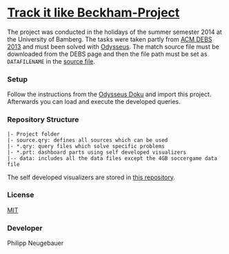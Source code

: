 [Track it like Beckham-Project](https://www.uni-bamberg.de/mobi/leistungen/studium/archiv/project-2014-track-it-like-beckham/)
============

The project was conducted in the holidays of the summer semester 2014 at the University of Bamberg.
The tasks were taken partly from [ACM DEBS 2013](http://www.orgs.ttu.edu/debs2013/index.php?goto=cfchallengedetails) and must been solved with [Odysseus](http://www.uni-oldenburg.de/informatik/is/forschung/projekte/odysseus/). The match source file must be downloaded from the DEBS page and then the file path must be set as `DATAFILENAME` in the [source file](/src/TILB/source.qry).

### Setup

Follow the instructions from the [Odysseus Doku](http://odysseus.offis.uni-oldenburg.de:8090/display/ODYSSEUS/How+to+install+Odysseus) and import this project.
Afterwards you can load and execute the developed queries. 

### Repository Structure

    |- Project folder
    |- source.qry: defines all sources which can be used
    |- *.qry: query files which solve specific problems
    |- *.prt: dashboard parts using self developed visualizers
    |-- data: includes all the data files except the 4GB soccergame data file
    
The self developed visualizers are stored in [this repository](https://github.com/philippneugebauer/odysseus_dashboard_plugin).

### License

[MIT](/LICENSE)

### Developer

Philipp Neugebauer
